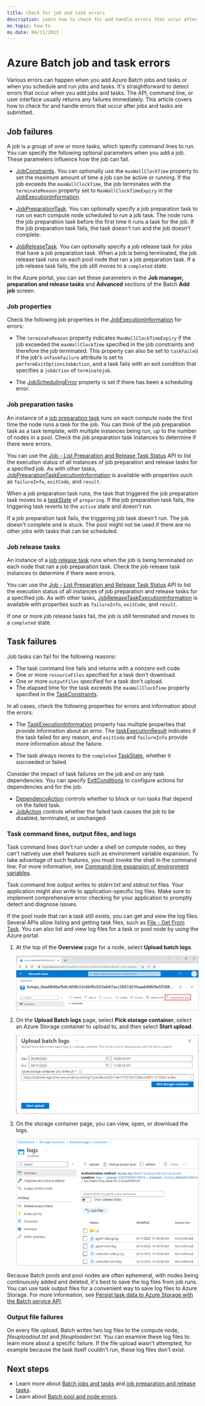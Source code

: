 ```yaml
---
title: Check for job and task errors
description: Learn how to check for and handle errors that occur after Azure Batch jobs and tasks are submitted.
ms.topic: how-to
ms.date: 04/11/2023
---
```


# Azure Batch job and task errors

Various errors can happen when you add Azure Batch jobs and tasks or when you schedule and run jobs and tasks. It's straightforward to detect errors that occur when you add jobs and tasks. The API, command line, or user interface usually returns any failures immediately. This article covers how to check for and handle errors that occur after jobs and tasks are submitted.

## Job failures

A job is a group of one or more tasks, which specify command lines to run. You can specify the following optional parameters when you add a job. These parameters influence how the job can fail.

- [JobConstraints](/rest/api/batchservice/job/add#jobconstraints). You can optionally use the `maxWallClockTime` property to set the maximum amount of time a job can be active or running. If the job exceeds the `maxWallClockTime`, the job terminates with the `terminateReason` property set to `MaxWallClockTimeExpiry` in the [JobExecutionInformation](/rest/api/batchservice/job/get#jobexecutioninformation).

- [JobPreparationTask](/rest/api/batchservice/job/add#jobpreparationtask). You can optionally specify a job preparation task to run on each compute node scheduled to run a job task. The node runs the job preparation task before the first time it runs a task for the job. If the job preparation task fails, the task doesn't run and the job doesn't complete.

- [JobReleaseTask](/rest/api/batchservice/job/add#jobreleasetask). You can optionally specify a job release task for jobs that have a job preparation task. When a job is being terminated, the job release task runs on each pool node that ran a job preparation task. If a job release task fails, the job still moves to a `completed` state.

In the Azure portal, you can set these parameters in the **Job manager, preparation and release tasks** and **Advanced** sections of the Batch **Add job** screen.

### Job properties

Check the following job properties in the [JobExecutionInformation](/rest/api/batchservice/job/get#jobexecutioninformation) for errors:

- The `terminateReason` property indicates `MaxWallClockTimeExpiry` if the job exceeded the `maxWallClockTime` specified in the job constraints and therefore the job terminated. This property can also be set to `taskFailed` if the job's `onTaskFailure` attribute is set to `performExitOptionsJobAction`, and a task fails with an exit condition that specifies a `jobAction` of `terminatejob`. 

- The [JobSchedulingError](/rest/api/batchservice/job/get#jobschedulingerror) property is set if there has been a scheduling error.

### Job preparation tasks

An instance of a [job preparation task](batch-job-prep-release.md#job-preparation-task) runs on each compute node the first time the node runs a task for the job. You can think of the job preparation task as a task template, with multiple instances being run, up to the number of nodes in a pool. Check the job preparation task instances to determine if there were errors.

You can use the [Job - List Preparation and Release Task Status](/rest/api/batchservice/job/listpreparationandreleasetaskstatus) API to list the execution status of all instances of job preparation and release tasks for a specified job. As with other tasks, [JobPreparationTaskExecutionInformation](/rest/api/batchservice/job/listpreparationandreleasetaskstatus#jobpreparationtaskexecutioninformation) is available with properties such as `failureInfo`, `exitCode`, and `result`.

When a job preparation task runs, the task that triggered the job preparation task moves to a [taskState](/rest/api/batchservice/task/get#taskstate) of `preparing`. If the job preparation task fails, the triggering task reverts to the `active` state and doesn't run.

If a job preparation task fails, the triggering job task doesn't run. The job doesn't complete and is stuck. The pool might not be used if there are no other jobs with tasks that can be scheduled.

### Job release tasks

An instance of a [job release task](batch-job-prep-release.md#job-release-task) runs when the job is being terminated on each node that ran a job preparation task. Check the job release task instances to determine if there were errors.

You can use the [Job - List Preparation and Release Task Status](/rest/api/batchservice/job/listpreparationandreleasetaskstatus) API to list the execution status of all instances of job preparation and release tasks for a specified job. As with other tasks, [JobReleaseTaskExecutionInformation](/rest/api/batchservice/job/listpreparationandreleasetaskstatus#jobreleasetaskexecutioninformation) is available with properties such as `failureInfo`, `exitCode`, and `result`.

If one or more job release tasks fail, the job is still terminated and moves to a `completed` state.

## Task failures

Job tasks can fail for the following reasons:

- The task command line fails and returns with a nonzero exit code.
- One or more `resourceFiles` specified for a task don't download.
- One or more `outputFiles` specified for a task don't upload.
- The elapsed time for the task exceeds the `maxWallClockTime` property specified in the [TaskConstraints](/rest/api/batchservice/task/add#taskconstraints).

In all cases, check the following properties for errors and information about the errors:

- The [TaskExecutionInformation](/rest/api/batchservice/task/get#taskexecutioninformation) property has multiple properties that provide information about an error. The [taskExecutionResult](/rest/api/batchservice/task/get#taskexecutionresult) indicates if the task failed for any reason, and `exitCode` and `failureInfo` provide more information about the failure.

- The task always moves to the `completed` [TaskState](/rest/api/batchservice/task/get#taskstate), whether it succeeded or failed.

Consider the impact of task failures on the job and on any task dependencies. You can specify [ExitConditions](/rest/api/batchservice/task/add#exitconditions) to configure actions for dependencies and for the job.

- [DependencyAction](/rest/api/batchservice/task/add#dependencyaction) controls whether to block or run tasks that depend on the failed task.
- [JobAction](/rest/api/batchservice/task/add#jobaction) controls whether the failed task causes the job to be disabled, terminated, or unchanged.

### Task command lines, output files, and logs

Task command lines don't run under a shell on compute nodes, so they can't natively use shell features such as environment variable expansion. To take advantage of such features, you must invoke the shell in the command line. For more information, see [Command-line expansion of environment variables](batch-compute-node-environment-variables.md#command-line-expansion-of-environment-variables).

Task command line output writes to *stderr.txt* and *stdout.txt* files. Your application might also write to application-specific log files. Make sure to implement comprehensive error checking for your application to promptly detect and diagnose issues.

If the pool node that ran a task still exists, you can get and view the log files. Several APIs allow listing and getting task files, such as [File - Get From Task](/rest/api/batchservice/file/getfromtask). You can also list and view log files for a task or pool node by using the Azure portal.

1. At the top of the **Overview** page for a node, select **Upload batch logs**.

   ![Screenshot of a node overview page with Upload batch logs highlighted.](media/batch-job-task-error-checking/node-page.png)

1. On the **Upload Batch logs** page, select **Pick storage container**, select an Azure Storage container to upload to, and then select **Start upload**.

   ![Screenshot of the Upload batch logs page.](media/batch-job-task-error-checking/upload-batch-logs.png)

1. On the storage container page, you can view, open, or download the logs.

   ![Screenshot of task logs in a storage container.](media/batch-job-task-error-checking/task-logs.png)

Because Batch pools and pool nodes are often ephemeral, with nodes being continuously added and deleted, it's best to save the log files from job runs. You can use task output files for a convenient way to save log files to Azure Storage. For more information, see [Persist task data to Azure Storage with the Batch service API](batch-task-output-files.md).

### Output file failures

On every file upload, Batch writes two log files to the compute node, *fileuploadout.txt* and *fileuploaderr.txt*. You can examine these log files to learn more about a specific failure. If the file upload wasn't attempted, for example because the task itself couldn't run, these log files don't exist.

## Next steps

- Learn more about [Batch jobs and tasks](jobs-and-tasks.md) and [job preparation and release tasks](batch-job-prep-release.md).
- Learn about [Batch pool and node errors](batch-pool-node-error-checking.md).